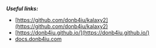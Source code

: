 _**Useful links:**_
- [https://github.com/donb4iu/kalaxy2](https://github.com/donb4iu/kalaxy2)
- [https://donb4iu.github.io/](https://donb4iu.github.io/)
- [docs.donb4iu.com](docs.donb4iu.com)